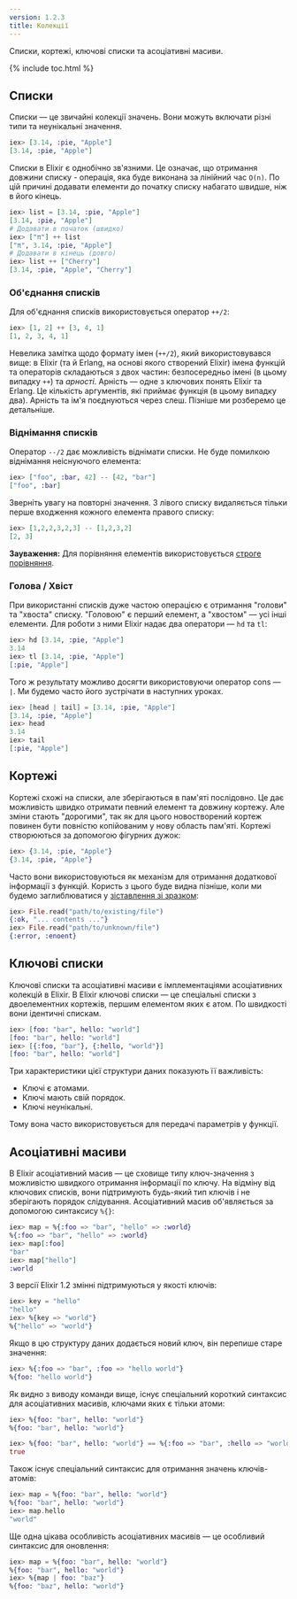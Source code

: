 ```yaml
---
version: 1.2.3
title: Колекції
---
```


Списки, кортежі, ключові списки та асоціативні масиви.

{% include toc.html %}

## Списки
Списки &mdash; це звичайні колекції значень. Вони можуть включати різні типи та неунікальні значення.

```elixir
iex> [3.14, :pie, "Apple"]
[3.14, :pie, "Apple"]
```

Списки в Elixir є однобічно зв'язними. Це означає, що отримання довжини списку - операція, яка буде виконана за лінійний час `O(n)`. По цій причині додавати елементи до початку списку набагато швидше, ніж в його кінець.

```elixir
iex> list = [3.14, :pie, "Apple"]
[3.14, :pie, "Apple"]
# Додавати в початок (швидко)
iex> ["π"] ++ list
["π", 3.14, :pie, "Apple"]
# Додавати в кінець (довго)
iex> list ++ ["Cherry"]
[3.14, :pie, "Apple", "Cherry"]
```

### Об'єднання списків

Для об'єднання списків використовується оператор `++/2`:

```elixir
iex> [1, 2] ++ [3, 4, 1]
[1, 2, 3, 4, 1]
```

Невелика замітка щодо формату імен (`++/2`), який використовувався вище: в Elixir (та й Erlang, на основі якого створений Elixir) імена функцій та операторів складаються з двох частин: безпосередньо імені (в цьому випадку `++`) та _арності_. Арність &mdash; одне з ключових понять Elixir та Erlang. Це кількість аргументів, які приймає функція (в цьому випадку два). Арність та ім'я поєднуються через слеш. Пізніше ми розберемо це детальніше.

### Віднімання списків

Оператор `--/2` дає можливість віднімати списки. Не буде помилкою віднімання неіснуючого елемента:

```elixir
iex> ["foo", :bar, 42] -- [42, "bar"]
["foo", :bar]
```

Зверніть увагу на повторні значення. З лівого списку видаляється тільки перше входження кожного елемента правого списку:

```elixir
iex> [1,2,2,3,2,3] -- [1,2,3,2]
[2, 3]
```

**Зауваження:** Для порівняння елементів використовується [строге порівняння](../basics#Порівняння).

### Голова / Хвіст

При використанні списків дуже частою операцією є отримання "голови" та "хвоста" списку. "Головою" є перший елемент, а "хвостом" &mdash; усі інші елементи. Для роботи з ними Elixir надає два оператори &mdash; `hd` та `tl`:

```elixir
iex> hd [3.14, :pie, "Apple"]
3.14
iex> tl [3.14, :pie, "Apple"]
[:pie, "Apple"]
```

Того ж результату можливо досягти використовуючи оператор cons &mdash; `|`. Ми будемо часто його зустрічати в наступних уроках.

```elixir
iex> [head | tail] = [3.14, :pie, "Apple"]
[3.14, :pie, "Apple"]
iex> head
3.14
iex> tail
[:pie, "Apple"]
```

## Кортежі

Кортежі схожі на списки, але зберігаються в пам'яті послідовно. Це дає можливість швидко отримати певний елемент та довжину кортежу. Але зміни стають "дорогими", так як для цього новостворений кортеж повинен бути повністю копійованим у нову область пам'яті. Кортежі створюються за допомогою фігурних дужок:

```elixir
iex> {3.14, :pie, "Apple"}
{3.14, :pie, "Apple"}
```

Часто вони використовуються як механізм для отримання додаткової інформації з функцій. Користь з цього буде видна пізніше, коли ми будемо заглиблюватися у [зіставлення зі зразком](../pattern-matching/):

```elixir
iex> File.read("path/to/existing/file")
{:ok, "... contents ..."}
iex> File.read("path/to/unknown/file")
{:error, :enoent}
```

## Ключові списки

Ключові списки та асоціативні масиви є імплементаціями асоціативних колекцій в Elixir. В Elixir ключові списки &mdash; це спеціальні списки з двоелементних кортежів, першим елементом яких є атом. По швидкості вони ідентичні спискам.

```elixir
iex> [foo: "bar", hello: "world"]
[foo: "bar", hello: "world"]
iex> [{:foo, "bar"}, {:hello, "world"}]
[foo: "bar", hello: "world"]
```

Три характеристики цієї структури даних показують її важливість:

+ Ключі є атомами.
+ Ключі мають свій порядок.
+ Ключі неунікальні.

Тому вона часто використовується для передачі параметрів у функції.

## Асоціативні масиви

В Elixir асоціативний масив &mdash; це сховище типу ключ-значення з можливістю швидкого отримання інформації по ключу. На відміну від ключових списків, вони підтримують будь-який тип ключів і не зберігають порядок слідування. Асоціативний масив об'являється за допомогою синтаксису `%{}`:

```elixir
iex> map = %{:foo => "bar", "hello" => :world}
%{:foo => "bar", "hello" => :world}
iex> map[:foo]
"bar"
iex> map["hello"]
:world
```

З версії Elixir 1.2 змінні підтримуються у якості ключів:

```elixir
iex> key = "hello"
"hello"
iex> %{key => "world"}
%{"hello" => "world"}
```

Якщо в цю структуру даних додається новий ключ, він перепише старе значення:

```elixir
iex> %{:foo => "bar", :foo => "hello world"}
%{foo: "hello world"}
```

Як видно з виводу команди вище, існує спеціальний короткий синтаксис для асоціативних масивів, ключами яких є тільки атоми:

```elixir
iex> %{foo: "bar", hello: "world"}
%{foo: "bar", hello: "world"}

iex> %{foo: "bar", hello: "world"} == %{:foo => "bar", :hello => "world"}
true
```

Також існує спеціальний синтаксис для отримання значень ключів-атомів:

```elixir
iex> map = %{foo: "bar", hello: "world"}
%{foo: "bar", hello: "world"}
iex> map.hello
"world"
```

Ще одна цікава особливість асоціативних масивів &mdash; це особливий синтаксис для оновлення:

```elixir
iex> map = %{foo: "bar", hello: "world"}
%{foo: "bar", hello: "world"}
iex> %{map | foo: "baz"}
%{foo: "baz", hello: "world"}
```

